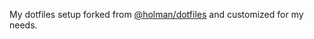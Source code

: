 My dotfiles setup forked from [@holman/dotfiles](https://github.com/holman/dotfiles) and customized for my needs. 
